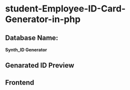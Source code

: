 # student-Employee-ID-Card-Generator-in-php

## Database Name:

<b>Synth_ID Generator</b>

## Genarated ID Preview

## Frontend

